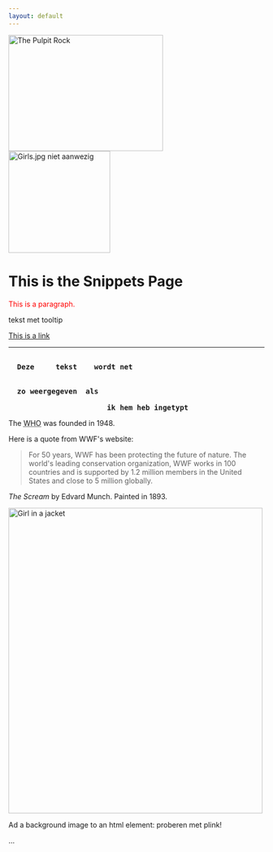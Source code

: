 ```yaml
---
layout: default
---
```


<img src="assets/img/img_pulpit.jpg" alt="The Pulpit Rock" width="304" height="228">
<img src="assets/img/img_girls.jpg" alt="Girls.jpg niet aanwezig"  height="200">

<!-- alleen de hoogte gegeven, dan blijft de foto in originele hoogte/breedte verhoudingen -->
<h1>This is the Snippets Page</h1>
<p style="color:red">This is a paragraph.</p>
<p title="dit is een tooltip">tekst met tooltip</p>

<a href="https://www.w3schools.com">This is a link</a>
<!--- attributes altijd tusse quotes (aanbevolen) -->

<hr><!-- hoeft niet afgesloten te worden -->

<pre><b>
  Deze     tekst    wordt net


  zo weergegeven  als

                       ik hem heb ingetypt
</b></pre>
<p>The <abbr title="World Health Organization">WHO</abbr> was founded in 1948.</p>
<p>Here is a quote from WWF's website:</p>
<blockquote cite="http://www.worldwildlife.org/who/index.html">
For 50 years, WWF has been protecting the future of nature.
The world's leading conservation organization,
WWF works in 100 countries and is supported by
1.2 million members in the United States and
close to 5 million globally.
</blockquote>

<p><cite>The Scream</cite> by Edvard Munch. Painted in 1893.</p>

<!-- conditional code (only for IE 9) -->
<!--[if IE 9]>
    .... some HTML here ....
<![endif]-->

<img src="img_girl.jpg" alt="Girl in a jacket" style="width:500px;height:600px;">

Ad a background image to an html element: proberen met plink!
<p style="background-image:url('clouds.jpg')">
...
</p>
